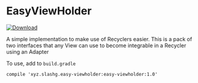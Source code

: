 # EasyViewHolder
[ ![Download](https://api.bintray.com/packages/slashg0/maven/EasyViewHolder/images/download.svg) ](https://bintray.com/slashg0/maven/EasyViewHolder/_latestVersion)

A simple implementation to make use of Recyclers easier. This is a pack of two interfaces that any View can use to become integrable in a Recycler using an Adapter

To use, add to `build.gradle`

`compile 'xyz.slashg.easy-viewholder:easy-viewholder:1.0'`
